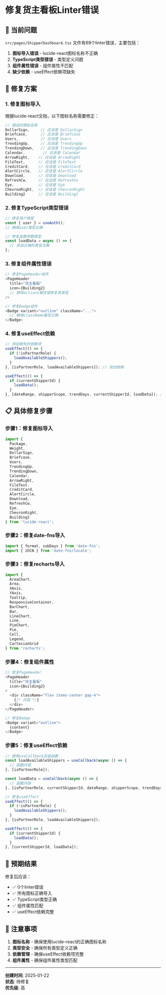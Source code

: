 # 修复货主看板Linter错误

## 🚨 当前问题

`src/pages/ShipperDashboard.tsx` 文件有69个linter错误，主要包括：

1. **图标导入错误** - lucide-react图标名称不正确
2. **TypeScript类型错误** - 类型定义问题
3. **组件属性错误** - 组件属性不匹配
4. **缺少依赖** - useEffect依赖项缺失

## 🔧 修复方案

### 1. 修复图标导入

根据lucide-react文档，以下图标名称需要修正：

```typescript
// 错误的图标名称
DollarSign,     // 应该是 DollarSign
Briefcase,      // 应该是 Briefcase  
Users,          // 应该是 Users
TrendingUp,     // 应该是 TrendingUp
TrendingDown,   // 应该是 TrendingDown
Calendar,        // 应该是 Calendar
ArrowRight,    // 应该是 ArrowRight
FileText,      // 应该是 FileText
CreditCard,    // 应该是 CreditCard
AlertCircle,   // 应该是 AlertCircle
Download,      // 应该是 Download
RefreshCw,     // 应该是 RefreshCw
Eye,           // 应该是 Eye
ChevronRight,  // 应该是 ChevronRight
Building2      // 应该是 Building2
```

### 2. 修复TypeScript类型错误

```typescript
// 修复用户类型
const { user } = useAuth();
// 确保user类型正确

// 修复函数参数类型
const loadData = async () => {
  // 添加正确的类型注解
};
```

### 3. 修复组件属性错误

```typescript
// 修复PageHeader组件
<PageHeader
  title="货主看板"
  icon={Building2}
  // 移除actions属性或修复其类型
/>

// 修复Badge组件
<Badge variant="outline" className="...">
  // 确保className属性正确
</Badge>
```

### 4. 修复useEffect依赖

```typescript
// 添加缺失的依赖项
useEffect(() => {
  if (!isPartnerRole) {
    loadAvailableShippers();
  }
}, [isPartnerRole, loadAvailableShippers]); // 添加依赖

useEffect(() => {
  if (currentShipperId) {
    loadData();
  }
}, [dateRange, shipperScope, trendDays, currentShipperId, loadData]); // 添加依赖
```

## 📋 具体修复步骤

### 步骤1：修复图标导入
```typescript
import {
  Package,
  Weight,
  DollarSign,
  Briefcase,
  Users,
  TrendingUp,
  TrendingDown,
  Calendar,
  ArrowRight,
  FileText,
  CreditCard,
  AlertCircle,
  Download,
  RefreshCw,
  Eye,
  ChevronRight,
  Building2
} from 'lucide-react';
```

### 步骤2：修复date-fns导入
```typescript
import { format, subDays } from 'date-fns';
import { zhCN } from 'date-fns/locale';
```

### 步骤3：修复recharts导入
```typescript
import {
  AreaChart,
  Area,
  XAxis,
  YAxis,
  Tooltip,
  ResponsiveContainer,
  BarChart,
  Bar,
  LineChart,
  Line,
  PieChart,
  Pie,
  Cell,
  Legend,
  CartesianGrid
} from 'recharts';
```

### 步骤4：修复组件属性
```typescript
// 修复PageHeader
<PageHeader
  title="货主看板"
  icon={Building2}
>
  <div className="flex items-center gap-4">
    {/* 内容 */}
  </div>
</PageHeader>

// 修复Badge
<Badge variant="outline">
  {content}
</Badge>
```

### 步骤5：修复useEffect依赖
```typescript
// 使用useCallback包装函数
const loadAvailableShippers = useCallback(async () => {
  // 函数内容
}, [isPartnerRole]);

const loadData = useCallback(async () => {
  // 函数内容
}, [isPartnerRole, currentShipperId, dateRange, shipperScope, trendDays]);

// 修复useEffect
useEffect(() => {
  if (!isPartnerRole) {
    loadAvailableShippers();
  }
}, [isPartnerRole, loadAvailableShippers]);

useEffect(() => {
  if (currentShipperId) {
    loadData();
  }
}, [currentShipperId, loadData]);
```

## 🎯 预期结果

修复后应该：
- ✅ 0个linter错误
- ✅ 所有图标正确导入
- ✅ TypeScript类型正确
- ✅ 组件属性匹配
- ✅ useEffect依赖完整

## 📝 注意事项

1. **图标名称** - 确保使用lucide-react的正确图标名称
2. **类型安全** - 确保所有类型定义正确
3. **依赖管理** - 确保useEffect依赖项完整
4. **组件属性** - 确保组件属性类型匹配

---

**创建时间**: 2025-01-22  
**状态**: 待修复  
**优先级**: 高
